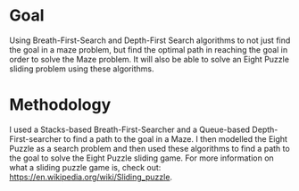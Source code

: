 # Goal

Using Breath-First-Search and Depth-First Search algorithms to not just find the goal in a maze problem, but find the optimal path in reaching the goal in order to solve the Maze problem. It will also be able to solve an Eight Puzzle sliding problem using these algorithms.

# Methodology

I used a Stacks-based Breath-First-Searcher and a Queue-based Depth-First-searcher to find a path to the goal in a Maze. I then modelled the Eight Puzzle as a search problem and then used these algorithms to find a path to the goal to solve the Eight Puzzle sliding game. For more information on what a sliding puzzle game is, check out: https://en.wikipedia.org/wiki/Sliding_puzzle. 
